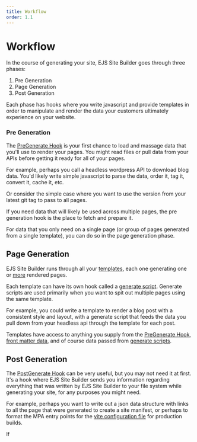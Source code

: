 ```yaml
---
title: Workflow
order: 1.1
---
```


# Workflow

In the course of generating your site, EJS Site Builder goes through three phases:

1. Pre Generation
2. Page Generation
3. Post Generation

Each phase has hooks where you write javascript and provide templates in order to manipulate and render the data your customers ultimately experience on your website.

### Pre Generation

The [PreGenerate Hook](/templates/preGenerate/) is your first chance to load and massage data that you'll use to render your pages. You might read files or pull data from your APIs before getting it ready for all of your pages.

For example, perhaps you call a headless wordpress API to download blog data. You'd likely write simple javascript to parse the data, order it, tag it, convert it, cache it, etc.

Or consider the simple case where you want to use the version from your latest git tag to pass to all pages.

If you need data that will likely be used across multiple pages, the pre generation hook is the place to fetch and prepare it.

For data that you only need on a single page (or group of pages generated from a single template), you can do so in the page generation phase.

## Page Generation

EJS Site Builder runs through all your [templates](/templates/templates/), each one generating one or [more](/templates/pagesFromData/) rendered pages.

Each template can have its own hook called a [generate script](/templates/generateScript/). Generate scripts are used primarily when you want to spit out multiple pages using the same template.

For example, you could write a template to render a blog post with a consistent style and layout, with a generate script that feeds the data you pull down from your headless api through the template for each post.

Templates have access to anything you supply from the [PreGenerate Hook](/templates/preGenerate/), [front matter data](/templates/frontmatter/), and of course data passed from [generate scripts](/templates/generateScript/).

## Post Generation

The [PostGenerate Hook](/templates/postGenerate/) can be very useful, but you may not need it at first. It's a hook where EJS Site Builder sends you information regarding everything that was written by EJS Site Builder to your file system while generating your site, for any purposes you might need.

For example, perhaps you want to write out a json data structure with links to all the page that were generated to create a site manifest, or perhaps to format the MPA entry points for the [vite configuration file](/integration/vite/) for production builds.

If
